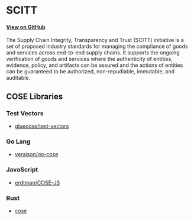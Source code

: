 # SCITT

#### [View on GitHub](https://github.com/ietf-scitt/scitt-web)

The Supply Chain Integrity, Transparency and Trust (SCITT) initiative is a set of proposed industry standards for managing the compliance of goods and services across end-to-end supply chains. It supports the ongoing verification of goods and services where the authenticity of entities, evidence, policy, and artifacts can be assured and the actions of entities can be guaranteed to be authorized, non-repudiable, immutable, and auditable.

## COSE Libraries

### Test Vectors

- [gluecose/test-vectors](https://github.com/gluecose/test-vectors)

### Go Lang

- [veraison/go-cose](https://github.com/veraison/go-cose)

### JavaScript

- [erdtman/COSE-JS](https://github.com/erdtman/COSE-JS)

### Rust

- [cose](https://crates.io/crates/cose)